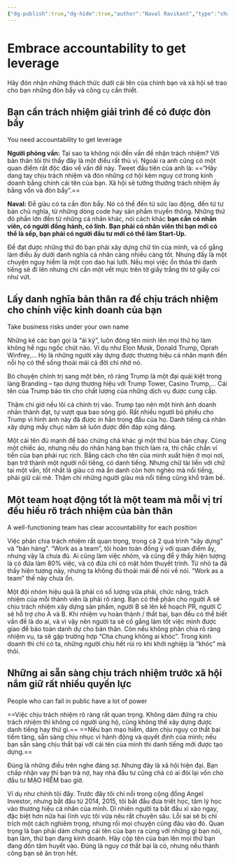 ```yaml
---
{"dg-publish":true,"dg-hide":true,"author":"Naval Ravikant","type":"chapter","genre":"finance","word-count":null,"tags":["finance","rich","books","Naval"],"title":"19. Chấp nhận trách nhiệm để đổi lấy đòn bẩy","permalink":"/2-reading/books-mad-bear/lam-giau-khong-can-may-man-naval/19-chap-nhan-trach-nhiem-de-doi-lay-don-bay/","hide":true,"dgPassFrontmatter":true}
---
```


# Embrace accountability to get leverage  

Hãy đón nhận những thách thức dưới cái tên của chính bạn và xã hội sẽ trao cho bạn những đòn bẩy và công cụ cần thiết.

## Bạn cần trách nhiệm giải trình để có được đòn bẩy
You need accountability to get leverage  

**Người phỏng vấn:** Tại sao ta không nói đến vấn đề nhận trách nhiệm? Với bản thân tôi thì thấy đây là một điều rất thú vị. Ngoài ra anh cũng có một quan điểm rất độc đáo về vấn đề này. Tweet đầu tiên của anh là: ==“Hãy dang tay chịu trách nhiệm và đón những cơ hội kèm nguy cơ trong kinh doanh bằng chính cái tên của bạn. Xã hội sẽ tưởng thưởng trách nhiệm ấy bằng vốn và đòn bẩy”.==

**Naval:** Để giàu có ta cần đòn bẩy. Nó có thể đến từ sức lao động, đến từ tư bản chủ nghĩa, từ những dòng code hay sản phẩm truyền thông. Những thứ đó phần lớn đến từ những cá nhân khác, nói cách khác **bạn cần có nhân viên, có người đồng hành, có lính.** **Bạn phải có nhân viên thì bạn mới có thể là sếp, bạn phải có người đầu tư mới có thể làm Start-Up.**

Để đạt được những thứ đó bạn phải xây dựng chữ tín của mình, và cố gắng làm điều ấy dưới danh nghĩa cá nhân càng nhiều càng tốt. Nhưng đấy là một chuyện nguy hiểm là một con dao hai lưỡi. Nếu mọi việc ổn thỏa thì danh tiếng sẽ đi lên nhưng chỉ cần một vết mực trên tờ giấy trắng thì tờ giấy coi như vứt.

## Lấy danh nghĩa bản thân ra để chịu trách nhiệm cho chính việc kinh doanh của bạn
Take business risks under your own name  

Những kẻ các bạn gọi là “ái kỷ”, luôn đóng tên mình lên mọi thứ họ làm không hề ngu ngốc chút nào. Ví dụ như Elon Musk, Donald Trump, Oprah Winfrey,... Họ là những người xây dựng được thương hiệu cá nhân mạnh đến nỗi họ có thể sống thoải mái cả đời chỉ nhờ nó.

Bỏ chuyện chính trị sang một bên, rõ ràng Trump là một đại quái kiệt trong làng Branding – tạo dựng thương hiệu với Trump Tower, Casino Trump,… Cái tên của Trump bảo tín cho chất lượng của những dịch vụ được cung cấp.

Thậm chí giờ nếu lôi cả chính trị vào. Trump tạo nên một hình ảnh doanh nhân thành đạt, tự vượt qua bao sóng gió. Rất nhiều người bỏ phiếu cho Trump vì hình ảnh này đã được in hằn trong đầu của họ. Danh tiếng cá nhân xây dựng mấy chục năm sẽ luôn được đền đáp xứng đáng.

Một cái tên đủ mạnh để bảo chứng chả khác gì một thứ bùa bán chạy. Cùng một chiếc áo, nhưng nếu do nhãn hàng bạn thích làm ra, thì chắc chắn ví tiền của bạn phải rục rịch. Bằng cách cho tên của mình xuất hiện ở mọi nơi, bạn trở thành một người nổi tiếng, có danh tiếng. Nhưng chữ tài liền với chữ tai một vần, tốt nhất là giàu có mà ẩn danh còn hơn nghèo mà nổi tiếng, phải giữ cái mẽ. Thậm chí những người giàu mà nổi tiếng cũng khổ trăm bề.

## Một team hoạt động tốt là một team mà mỗi vị trí đều hiểu rõ trách nhiệm của bản thân
A well-functioning team has clear accountability for each position  

Việc phân chia trách nhiệm rất quan trọng, trong cả 2 quá trình “xây dựng” và “bán hàng”. “Work as a team”, tôi hoàn toàn đồng ý với quan điểm ấy, nhưng vậy là chưa đủ. Ai cũng làm việc nhóm, và cũng để ý thấy hiện tượng là có đứa làm 80% việc, và có đứa chỉ có mặt hôm thuyết trình. Từ nhỏ ta đã thấy hiện tượng này, nhưng ta không đủ thoải mái để nói về nói. “Work as a team” thế này chưa ổn.

Một đội nhóm hiệu quả là phải có số lượng vừa phải, chức năng, trách nhiệm của mỗi thành viên là phải rõ ràng. Bạn có thể phân cho người A sẽ chịu trách nhiệm xây dựng sản phẩm, người B sẽ lên kế hoạch PR, người C sẽ hỗ trợ cho A và B. Khi nhiệm vụ hoàn thành / thất bại, bạn đều có thể biết vấn đề là do ai, và vì vậy nên người ta sẽ cố gắng làm tốt việc mình được giao để bảo toàn danh dự cho bản thân. Còn nếu không phân chia rõ ràng nhiệm vụ, ta sẽ gặp trường hợp “Cha chung không ai khóc”. Trong kinh doanh thì chỉ có ta, những người chịu hết rủi ro khi khởi nghiệp là “khóc” mà thôi.

## Những ai sẵn sàng chịu trách nhiệm trước xã hội nắm giữ rất nhiều quyền lực
People who can fail in public have a lot of power  

==Việc chịu trách nhiệm rõ ràng rất quan trọng. Không dám đứng ra chịu trách nhiệm thì không có người ủng hộ, cũng không thể xây dựng được danh tiếng hay thứ gì.== ==Nếu bạn mạo hiểm, dám chịu nguy cơ thất bại tiềm tàng, sẵn sàng chịu nhục vì hành động và quyết định của mình; nếu bạn sẵn sàng chịu thất bại với cái tên của mình thì danh tiếng mới được tạo dựng.==

Đúng là những điều trên nghe đáng sợ. Nhưng đây là xã hội hiện đại. Bạn chấp nhận vay thì bạn trả nợ, hay nhà đầu tư cũng chả có ai đòi lại vốn cho đầu tư MẠO HIỂM bao giờ.

Ví dụ như chính tôi đây. Trước đây tôi chỉ nổi trong cộng đồng Angel Investor, nhưng bắt đầu từ 2014, 2015, tôi bắt đầu đưa triết học, tâm lý học vào thương hiệu cá nhân của mình. Dĩ nhiên người ta bắt đầu xì xào ngay, đặc biệt hơn nữa hai lĩnh vực tôi vừa nêu rất chuyên sâu. Lỗi sai sẽ bị chỉ trích một cách nghiêm trọng, nhưng rồi mọi chuyện cũng đâu vào đó. Quan trọng là bạn phải dám chưng cái tên của bạn ra cùng với những gì bạn nói, bạn làm, thứ bạn đang kinh doanh. Hãy cộp tên của bạn lên mọi thứ bạn đang dồn tâm huyết vào. Đúng là nguy cơ thất bại là có, nhưng nếu thành công bạn sẽ ăn trọn hết.